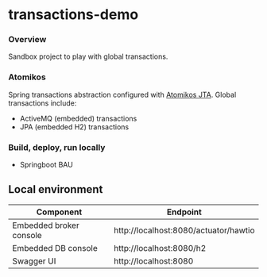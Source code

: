 # transactions-demo

### Overview
Sandbox project to play with global transactions.

### Atomikos
Spring transactions abstraction configured with [Atomikos JTA](https://www.atomikos.com/Documentation/SpringBootIntegration).
Global transactions include:
 * ActiveMQ (embedded) transactions
 * JPA (embedded H2) transactions

### Build, deploy, run locally
 * Springboot BAU

## Local environment 
  
| Component | Endpoint | 
|--------------------------|----------------------------------------------------------------|
| Embedded broker console      | http://localhost:8080/actuator/hawtio                                |
| Embedded DB console          | http://localhost:8080/h2        |
| Swagger UI                    | http://localhost:8080        |



